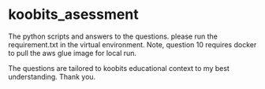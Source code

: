 # koobits_asessment

The python scripts and answers to the questions.
please run the requirement.txt in the virtual environment.
Note, question 10 requires docker to pull the aws glue image for local run.

The questions are tailored to koobits educational context to my best understanding.
Thank you.
